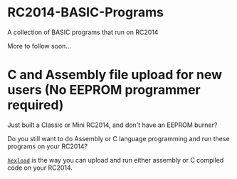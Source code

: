 # RC2014-BASIC-Programs
A collection of BASIC programs that run on RC2014

More to follow soon...

# C and Assembly file upload for new users (No EEPROM programmer required)

Just built a Classic or Mini RC2014, and don't have an EEPROM burner?

Do you still want to do Assembly or C language programming and run these programs on your RC2014?

[`hexload`](https://github.com/RC2014Z80/RC2014/tree/master/BASIC-Programs/hexload) is the way you can upload and run either assembly or C compiled code on your RC2014.

